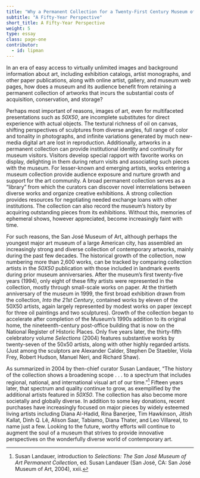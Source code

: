 ```yaml
---
title: "Why a Permanent Collection for a Twenty-First Century Museum of Contemporary Art"
subtitle: "A Fifty-Year Perspective"
short_title: A Fifty-Year Perspective
weight: 5
type: essay
class: page-one
contributor:
  - id: lipman
---
```


In an era of easy access to virtually unlimited images and background information about art, including exhibition catalogs, artist monographs, and other paper publications, along with online artist, gallery, and museum web pages, how does a museum and its audience benefit from retaining a permanent collection of artworks that incurs the substantial costs of acquisition, conservation, and storage?

Perhaps most important of reasons, images of art, even for multifaceted presentations such as *50X50*, are incomplete substitutes for direct experience with actual objects. The textural richness of oil on canvas, shifting perspectives of sculptures from diverse angles, full range of color and tonality in photographs, and infinite variations generated by much new-media digital art are lost in reproduction. Additionally, artworks in a permanent collection can provide institutional identity and continuity for museum visitors. Visitors develop special rapport with favorite works on display, delighting in them during return visits and associating such pieces with the museum. For lesser-known and emerging artists, works entering a museum collection provide audience exposure and nurture growth and support for the art community. A broad permanent collection serves as a “library” from which the curators can discover novel interrelations between diverse works and organize creative exhibitions. A strong collection provides resources for negotiating needed exchange loans with other institutions. The collection can also record the museum’s history by acquiring outstanding pieces from its exhibitions. Without this, memories of ephemeral shows, however appreciated, become increasingly faint with time.

For such reasons, the San José Museum of Art, although perhaps the youngest major art museum of a large American city, has assembled an increasingly strong and diverse collection of contemporary artworks, mainly during the past few decades. The historical growth of the collection, now numbering more than 2,600 works, can be tracked by comparing collection artists in the *50X50* publication with those included in landmark events during prior museum anniversaries. After the museum’s first twenty-five years (1994), only eight of these fifty artists were represented in the collection, mostly through small-scale works on paper. At the thirtieth anniversary of the museum in 1999, the first broad exhibition drawn from the collection, *Into the 21st Century*, contained works by eleven of the 50X50 artists, again largely represented by modest works on paper (except for three oil paintings and two sculptures). Growth of the collection began to accelerate after completion of the Museum’s 1990s addition to its original home, the nineteenth-century post-office building that is now on the National Register of Historic Places. Only five years later, the thirty-fifth celebratory volume *Selections* (2004) features substantive works by twenty-seven of the 50x50 artists, along with other highly regarded artists. (Just among the sculptors are Alexander Calder, Stephen De Staebler, Viola Frey, Robert Hudson, Manuel Neri, and Richard Shaw).

As summarized in 2004 by then-chief curator Susan Landauer, “The history of the collection shows a broadening scope . . . to a spectrum that includes regional, national, and international visual art of our time.”[^1] Fifteen years later, that spectrum and quality continue to grow, as exemplified by the additional artists featured in *50X50*. The collection has also become more societally and globally diverse. In addition to some key donations, recent purchases have increasingly focused on major pieces by widely esteemed living artists including Diana Al-Hadid, Rina Banerjee, Tim Hawkinson, Jitish Kallat, Dinh Q. Lê, Alison Saar, Tabiamo, Diana Thater, and Leo Villareal, to name just a few. Looking to the future, worthy efforts will continue to augment the soul of a museum that strives to provide innovative perspectives on the wonderfully diverse world of contemporary art.

[^1]: Susan Landauer, introduction to *Selections: The San José Museum of Art Permanent Collection*, ed. Susan Landauer (San José, CA: San José Museum of Art, 2004), xxii.
